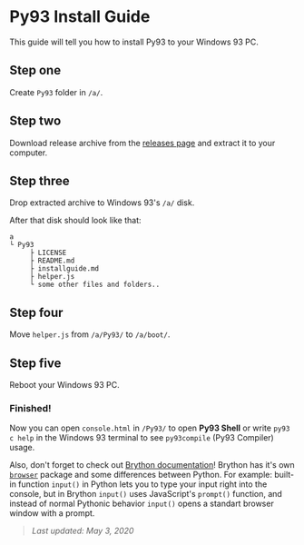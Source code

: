 # Py93 Install Guide

This guide will tell you how to install Py93 to your Windows 93 PC.

## Step one
Create `Py93` folder in `/a/`.

## Step two
Download release archive from the [releases page](https://github.com/hasha2982/Py93/releases) and extract it to your computer.
<!---
Copy this repository to your computer.

**Git:**
```
git clone https://github.com/hasha2982/Py93.git
```

**GitHub Desktop:**

* Open *GitHub Desktop*
* Go to *File* > *Clone repository* or press <kbd>Ctrl</kbd> <kbd>Shift</kbd> <kbd>O</kbd>
* Choose *URL* tab, then paste `https://github.com/hasha2982/Py93.git` to the text area below.
* Press *Clone* button.

**GitHub: (web)**
* Go to the [root of this repository](https://github.com/hasha2982/Py93).
* Click on the *Clone or download* button, then choose *Download ZIP*.
-->

## Step three

Drop extracted archive to Windows 93's `/a/` disk.

After that disk should look like that:
```
a
└ Py93
     ├ LICENSE
     ├ README.md
     ├ installguide.md
     ├ helper.js
     └ some other files and folders..
```

## Step four
Move `helper.js` from `/a/Py93/` to `/a/boot/`.

## Step five
Reboot your Windows 93 PC.

### **Finished!**

Now you can open `console.html` in `/Py93/` to open **Py93 Shell** or write `py93 c help` in the Windows 93 terminal to see `py93compile` (Py93 Compiler) usage.

Also, don't forget to check out [Brython documentation](https://brython.info/static_doc/en/intro.html?lang=en)!
Brython has it's own [`browser`](https://https://brython.info/static_doc/en/browser.html) package and some differences between Python.
For example: built-in function `input()` in Python lets you to type your input right into the console, but in Brython `input()` uses JavaScript's `prompt()` function, and instead of normal Pythonic behavior `input()` opens a standart browser window with a prompt.

> *Last updated: May 3, 2020*